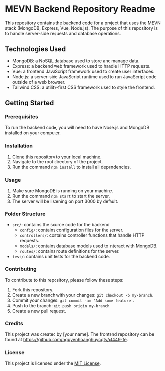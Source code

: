 

# MEVN Backend Repository Readme

This repository contains the backend code for a project that uses the MEVN stack (MongoDB, Express, Vue, Node.js). The purpose of this repository is to handle server-side requests and database operations. 

## Technologies Used

- MongoDB: a NoSQL database used to store and manage data.
- Express: a backend web framework used to handle HTTP requests.
- Vue: a frontend JavaScript framework used to create user interfaces.
- Node.js: a server-side JavaScript runtime used to run JavaScript code outside of a web browser.
- Tailwind CSS: a utility-first CSS framework used to style the frontend.

## Getting Started

### Prerequisites

To run the backend code, you will need to have Node.js and MongoDB installed on your computer.

### Installation

1. Clone this repository to your local machine.
2. Navigate to the root directory of the project.
3. Run the command `npm install` to install all dependencies.

### Usage

1. Make sure MongoDB is running on your machine.
2. Run the command `npm start` to start the server.
3. The server will be listening on port 3000 by default.

### Folder Structure

- `src/`: contains the source code for the backend.
  - `config/`: contains configuration files for the server.
  - `controllers/`: contains controller functions that handle HTTP requests.
  - `models/`: contains database models used to interact with MongoDB.
  - `routes/`: contains route definitions for the server.
- `test/`: contains unit tests for the backend code.

### Contributing

To contribute to this repository, please follow these steps:

1. Fork this repository.
2. Create a new branch with your changes: `git checkout -b my-branch`.
3. Commit your changes: `git commit -am 'Add some feature'`.
4. Push to the branch: `git push origin my-branch`.
5. Create a new pull request.

### Credits

This project was created by [your name]. The frontend repository can be found at https://github.com/nguyenhoanghuycqtv/ct449-fe.

### License

This project is licensed under the [MIT License](https://opensource.org/licenses/MIT).